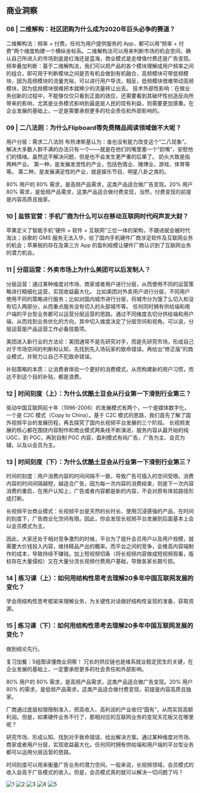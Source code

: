 <!--
 * @Author: zhangyu
 * @Email: zhangdulin@outlook.com
 * @Date: 2022-09-21 18:51:48
 * @LastEditors: zhangyu
 * @LastEditTime: 2023-03-25 16:40:55
 * @Description: 
-->

## 商业洞察
### 08 | 二维解构：社区团购为什么成为2020年巨头必争的赛道？
二维解构法：频率 + 付费。任何为用户提供服务的 App，都可以用“频率 + 付费”两个维度构建一个横纵坐标系。二维解构法可以用来判断市场的机会空间，确认自己所进入的市场到底是红海还是蓝海，商业模式是走增值付费还是广告变现。
频率叠加判断：基于二维解构法，我们可以把产品的各个模块理解成用户频率之间的组合，即可用于判断模块之间是否有机会做到有机融合，高频模块可带低频模块，因为高频模块的流量充裕，可以进行用户导流，相反，低频模块很难带动高频模块，因为低频模块很难把本就稀少的流量转让出去。
技术外部性影响：在做业务创新的过程中，不能够仅仅只看到正面的效应，还需要看到其破坏性创造反向所带来的影响，尤其是业务模式影响到最底层人民的现有利益，则需要更加慎重。在企业发展的基础上，一定是需要承担更多的社会责任和外部影响的。

### 09 | 二八法则：为什么Flipboard等免费精品阅读领域做不大呢？
用户分层：需求二八法则
布热津斯基认为：谁也没有能力改变这个“二八现象”。解决大多数人群不满的办法只有一个——就是在他们的嘴里塞一个“奶嘴”，安慰他们的情绪。虽然这不解决问题，但是也不会发生更严重的后果了。
奶头大致是指两种产业。
第一种，是发展发泄性的产业，包括色情业、赌博业，游戏、体育等等。
第二种，是发展满足性的产业，就是娱乐节目、明星八卦之类的。

80% 用户的 80% 需求，是高频产品需求，这类产品适合做广告变现。20% 用户 80% 需求，是低频产品需求，这类产品适合做付费变现，当然，付费变现的前提是内容高质且独家。

### 10 | 盐铁官营：手机厂商为什么可以在移动互联网时代闷声发大财？
苹果定义了智能手机“硬件 + 软件 + 互联网”三位一体的架构，不跟进就会被时代淘汰；谷歌的 GMS 服务无法入华，给了国内手机硬件厂商涉足软件及互联网业务的机会；苹果税的存在及第三方 App 的盈利规模让硬件厂商认识到了互联网业务的潜力机会。

### 11 | 分层运营：外卖市场上为什么美团可以后发制人？
分层运营：通过某种维度对市场、商家或者用户进行分层，从而使用不同的运营策略进行精细化运营，实现收益最大化。
比如美团对外卖用户进行分层，不同用户使用不同的策略进行服务；比如对国内城市进行分层，将城市分为饿了么切入和没有切入两部分，从而重点服务没有切入的头部城市等。
任何同时拥有供给端和用户端的平台型业务都可以运营分层运营的思路。通过不同维度去切分供给端和用户端，从而找到业务优化的方向，其中切入维度决定了分层空间和视角。可以说，分层运营是产品运营工作必备技能项。

美团进入新行业的方法论：美团通常不是先研究对手，而是先研究市场，形成自己对于市场空间的判断和认知，先找到先入场玩家的致命错误，再给出“修正版”的商业模式，并努力让自己不犯致命错误。

补贴策略的本质：让消费者体验一个更好的消费模式，从而构建新的用户习惯，而达不到这个目的补贴，都是浪费。

### 12 | 时间刻度（上）：为什么优酷土豆会从行业第一下滑到行业第三？
驱动中国互联网前十年（1996-2006）的发展模式有两个，一个是媒体数字化，一个是 C2C 模式（Copy to China）。基于 C2C 模式的思路，我们首先了解了国外视频平台的发展历程，再去探究了国内长视频平台发展的三个阶段。
长视频发展的核心都在围绕内容制作和商业模式两条线不断演进，服务内容从最开始的纯 UGC，到 PGC，再到自制 PGC 内容，盈利模式有纯广告，广告为主、会员为辅，以及以会员为主。

### 13 | 时间刻度（下）：为什么优酷土豆会从行业第一下滑到行业第三？
时间的刻度：用户消费内容的时间间隔不一致，导致广告可插入的空间受限。消费内容的时间间隔越短，越适合广告，因为每一次内容的消费结束，则是下一次内容消费的重启，在用户认知上，广告或者内容都是新的内容，不会对原有体验路径形成打断。

长视频平台商业模式：长视频平台是天然的长时长、使用沉浸感强的产品，在时间的刻度下，广告商业化空间有限。因此，你会发现长视频平台发展到后面基本上会以会员模式为主。

因此，大家还处于相对竞争激烈的时候，平台为了提升会员用户以及用户规模，就需要大价钱投入内容，维持精品产出的概率。而平台之间的竞争，会推高内容端制作的成本，导致持续不赚钱。加上短视频切条（将长视频内容做成短视频观看，版权存在大量侵权）又在大量分流长视频付费用户基础，导致各家长期亏损。

### 14 | 练习课（上）：如何用结构性思考去理解20多年中国互联网发展的变化？
学会用结构性思考框架来理解业务，为关键性对话做好结构性呈现的准备，获取资源。

### 15 | 练习课（下）：如何用结构性思考去理解20多年中国互联网发展的变化？
做到结论先行。

复习加餐｜5组图读懂商业洞察！
冗长的供应链也是维系就业稳定民生的关键，在企业发展的基础上，一定要承担更多的社会责任和外部影响。

80% 用户的 80% 需求，是高频产品需求，这类产品适合做广告变现。20% 用户 80% 的需求，是低频产品需求，这类产品适合做付费变现，前提是内容高质且独家。

厂商通过底层权限限制准入，把高收入、高利润的产业收归“国有”，从而实现高额利润。但是，如果硬件业务不行了，那相对应的互联网业务的变现天花板又在哪里呢？

研究市场、形成认知、找到对手致命错误、给出解决方案。通过某种维度对市场、商家或者用户分层，实现收益最大化。任何同时拥有供给端和用户端的平台型业务都可以运用分层运营的思路。

时间刻度可以用来衡量广告业务的潜力空间。一般来说，长视频领域，会员模式的收入会高于广告模式的收入。但是，会员模式真的就可以解决一切问题了吗？


![1](../img/7d3b0b20f4001bdddcaa9b87f4588e22.webp '1')
![2](../img/29f6f5a19691ecd7bc440898abcf6cfd.webp '2')
![3](../img/98168be14d268bda0c678df67be54512.webp '3')
![4](../img/a73e9225298fa0eef1ceb6181f533604.webp '4')
![5](../img/d6c4f577c3d739edca1a896fc02f0652.webp '5')

<Gitalk />
